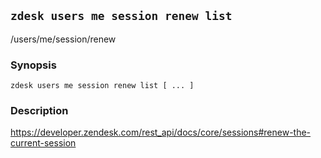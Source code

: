 ## `zdesk users me session renew list`

/users/me/session/renew

### Synopsis

    zdesk users me session renew list [ ... ]

### Description

https://developer.zendesk.com/rest_api/docs/core/sessions#renew-the-current-session

